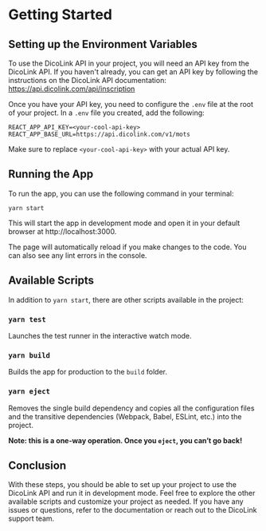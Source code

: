 # Getting Started

## Setting up the Environment Variables

To use the DicoLink API in your project, you will need an API key from the DicoLink API. If you haven't already, you can get an API key by following the instructions on the DicoLink API documentation: https://api.dicolink.com/api/inscription

Once you have your API key, you need to configure the `.env` file at the root of your project. In a `.env` file you created, add the following:

```
REACT_APP_API_KEY=<your-cool-api-key>
REACT_APP_BASE_URL=https://api.dicolink.com/v1/mots
```

Make sure to replace `<your-cool-api-key>` with your actual API key.

## Running the App

To run the app, you can use the following command in your terminal:

`yarn start`

This will start the app in development mode and open it in your default browser at http://localhost:3000.

The page will automatically reload if you make changes to the code. You can also see any lint errors in the console.

## Available Scripts

In addition to `yarn start`, there are other scripts available in the project:

### `yarn test`

Launches the test runner in the interactive watch mode.

### `yarn build`

Builds the app for production to the `build` folder.

### `yarn eject`

Removes the single build dependency and copies all the configuration files and the transitive dependencies (Webpack, Babel, ESLint, etc.) into the project.

**Note: this is a one-way operation. Once you `eject`, you can’t go back!**

## Conclusion

With these steps, you should be able to set up your project to use the DicoLink API and run it in development mode. Feel free to explore the other available scripts and customize your project as needed. If you have any issues or questions, refer to the documentation or reach out to the DicoLink support team.
